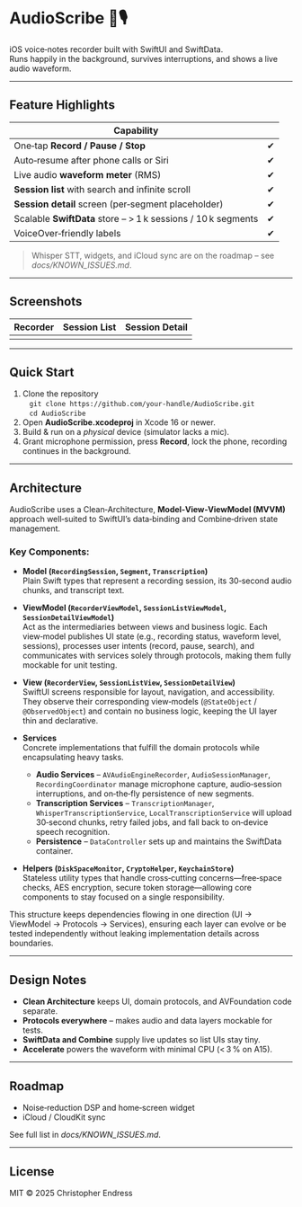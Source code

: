 # AudioScribe 📓🎙️  
iOS voice‑notes recorder built with SwiftUI and SwiftData.  
Runs happily in the background, survives interruptions, and shows a live audio waveform.

---

## Feature Highlights 

| Capability |  |
|----|------------|
| One‑tap **Record / Pause / Stop** |  ✔︎
| Auto‑resume after phone calls or Siri |  ✔︎
| Live audio **waveform meter** (RMS) |  ✔︎
| **Session list** with search and infinite scroll |  ✔︎
| **Session detail** screen (per‑segment placeholder) |  ✔︎
| Scalable **SwiftData** store – > 1 k sessions / 10 k segments |  ✔︎
| VoiceOver‑friendly labels |  ✔︎

> Whisper STT, widgets, and iCloud sync are on the roadmap – see *docs/KNOWN_ISSUES.md*.

---

## Screenshots

| Recorder | Session List | Session Detail |
|----------|--------------|----------------|
|  |  |  |

---

## Quick Start

1. Clone the repository  
   `git clone https://github.com/your‑handle/AudioScribe.git`  
   `cd AudioScribe`
2. Open **AudioScribe.xcodeproj** in Xcode 16 or newer.
3. Build & run on a *physical* device (simulator lacks a mic).
4. Grant microphone permission, press **Record**, lock the phone, recording continues in the background.

---

## Architecture  
AudioScribe uses a Clean‑Architecture, **Model‑View‑ViewModel (MVVM)** approach well‑suited to SwiftUI’s data‑binding and Combine‑driven state management.

### Key Components:
- **Model (`RecordingSession`, `Segment`, `Transcription`)**  
  Plain Swift types that represent a recording session, its 30‑second audio chunks, and transcript text. 

- **ViewModel (`RecorderViewModel`, `SessionListViewModel`, `SessionDetailViewModel`)**  
  Act as the intermediaries between views and business logic. Each view‑model publishes UI state (e.g., recording status, waveform level, sessions), processes user intents (record, pause, search), and communicates with services solely through protocols, making them fully mockable for unit testing.

- **View (`RecorderView`, `SessionListView`, `SessionDetailView`)**  
  SwiftUI screens responsible for layout, navigation, and accessibility. They observe their corresponding view‑models (`@StateObject` / `@ObservedObject`) and contain no business logic, keeping the UI layer thin and declarative.

- **Services**  
  Concrete implementations that fulfill the domain protocols while encapsulating heavy tasks.  
  * **Audio Services** – `AVAudioEngineRecorder`, `AudioSessionManager`, `RecordingCoordinator` manage microphone capture, audio‑session interruptions, and on‑the‑fly persistence of new segments.  
  * **Transcription Services** – `TranscriptionManager`, `WhisperTranscriptionService`, `LocalTranscriptionService` will upload 30‑second chunks, retry failed jobs, and fall back to on‑device speech recognition.  
  * **Persistence** – `DataController` sets up and maintains the SwiftData container.

- **Helpers (`DiskSpaceMonitor`, `CryptoHelper`, `KeychainStore`)**  
  Stateless utility types that handle cross‑cutting concerns—free‑space checks, AES encryption, secure token storage—allowing core components to stay focused on a single responsibility.

This structure keeps dependencies flowing in one direction (UI → ViewModel → Protocols → Services), ensuring each layer can evolve or be tested independently without leaking implementation details across boundaries.

---

## Design Notes

* **Clean Architecture** keeps UI, domain protocols, and AVFoundation code separate.
* **Protocols everywhere** – makes audio and data layers mockable for tests.
* **SwiftData and Combine** supply live updates so list UIs stay tiny.
* **Accelerate** powers the waveform with minimal CPU (< 3 % on A15).

---

## Roadmap

* Noise‑reduction DSP and home‑screen widget  
* iCloud / CloudKit sync  

See full list in *docs/KNOWN_ISSUES.md*.

---

## License

MIT © 2025 Christopher Endress
